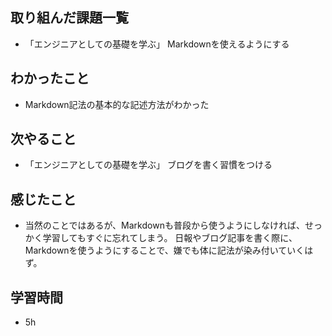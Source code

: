 ## 取り組んだ課題一覧
- 「エンジニアとしての基礎を学ぶ」 Markdownを使えるようにする

## わかったこと
- Markdown記法の基本的な記述方法がわかった

## 次やること
- 「エンジニアとしての基礎を学ぶ」 ブログを書く習慣をつける

## 感じたこと
- 当然のことではあるが、Markdownも普段から使うようにしなければ、せっかく学習してもすぐに忘れてしまう。
  日報やブログ記事を書く際に、Markdownを使うようにすることで、嫌でも体に記法が染み付いていくはず。

## 学習時間
- 5h
